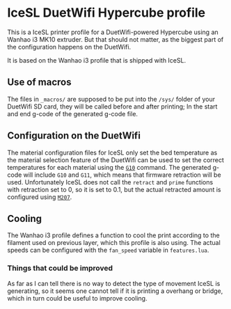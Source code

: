 # IceSL DuetWifi Hypercube profile

This is a IceSL printer profile for a DuetWifi-powered Hypercube using an Wanhao
i3 MK10 extruder. But that should not matter, as the biggest part of the
configuration happens on the DuetWifi.

It is based on the Wanhao i3 profile that is shipped with IceSL.

## Use of macros

The files in `_macros/` are supposed to be put into the `/sys/` folder of your
DuetWifi SD card, they will be called before and after printing; In the start
and end g-code of the generated g-code file.

## Configuration on the DuetWifi

The material configuration files for IceSL only set the bed temperature as the
material selection feature of the DuetWifi can be used to set the correct
temperatures for each material using the [`G10`](http://reprap.org/wiki/G-code#G10:_Tool_Offset)
command. The generated g-code will include `G10` and `G11`, which means that firmware
retraction will be used. Unfortunately IceSL does not call the `retract` and
`prime` functions with retraction set to 0, so it is set to 0.1, but the actual
retracted amount is configured using [`M207`](http://reprap.org/wiki/G-code#M207:_Set_retract_length).

## Cooling

The Wanhao i3 profile defines a function to cool the print according to the
filament used on previous layer, which this profile is also using. The actual
speeds can be configured with the `fan_speed` variable in `features.lua`.

### Things that could be improved

As far as I can tell there is no way to detect the type of movement IceSL is
generating, so it seems one cannot tell if it is printing a overhang or bridge,
which in turn could be useful to improve cooling.

